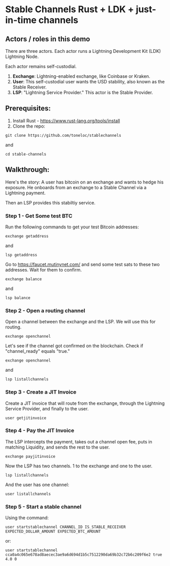 # Stable Channels Rust + LDK + just-in-time channels

## Actors / roles in this demo

There are three actors. Each actor runs a Lightning Development Kit (LDK) Lightning Node. 

Each actor remains self-custodial.

1. **Exchange**: Lightning-enabled exchange, like Coinbase or Kraken.
2. **User**: This self-custodial user wants the USD stability, also known as the Stable Receiver.
3. **LSP**: "Lightning Service Provider." This actor is the Stable Provider.

## Prerequisites:
1. Install Rust - https://www.rust-lang.org/tools/install
2. Clone the repo:

``git clone https://github.com/toneloc/stablechannels``

and 

``cd stable-channels``

## Walkthrough:

Here's the story: A user has bitcoin on an exchange and wants to hedge his exposure. He onboards from an exchange to a Stable Channel via a Lightning payment. 

Then an LSP provides this stabiltiy service.

### Step 1 - Get Some test BTC
Run the following commands to get your test Bitcoin addresses:

``exchange getaddress``

and 

``lsp getaddress``

Go to https://faucet.mutinynet.com/ and send some test sats to these two addresses. Wait for them to confirm. 

``exchange balance``

and 

``lsp balance``

### Step 2 - Open a routing channel

Open a channel between the exchange and the LSP. We will use this for routing.

``exchange openchannel``

Let's see if the channel got confirmed on the blockchain. Check if "channel_ready" equals "true."

``exchange openchannel``

and 

``lsp listallchannels``

### Step 3 - Create a JIT Invoice

Create a JIT invoice that will route from the exchange, through the Lightning Service Provider, and finally to the user. 

``user getjitinvoice``

### Step 4 - Pay the JIT Invoice

The LSP intercepts the payment, takes out a channel open fee, puts in matching Liquidity, and sends the rest to the user.

``exchange payjitinvoice``

Now the LSP has two channels. 1 to the exchange and one to the user.

``lsp listallchannels``

And the user has one channel:

``user listallchannels``

### Step 5 - Start a stable channel 

Using the command:

``user startstablechannel CHANNEL_ID IS_STABLE_RECEIVER EXPECTED_DOLLAR_AMOUNT EXPECTED_BTC_AMOUNT``

or:

``user startstablechannel cca0a4c065e678ad8aecec3ae9a6d694d1b5c7512290da69b32c72b6c209f6e2 true 4.0 0``

